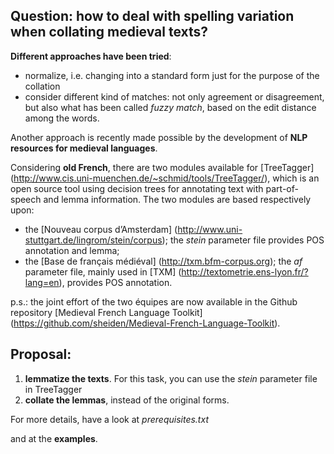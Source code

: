 Question: how to deal with spelling variation when collating medieval texts?
----------------------------------------------------------------------------

**Different approaches have been tried**:
- normalize, i.e. changing into a standard form just for the purpose of the collation
- consider different kind of matches: not only agreement or disagreement, but also what has been called *fuzzy match*, based on the edit distance among the words.

Another approach is recently made possible by the development of **NLP resources for medieval languages**.

Considering **old French**, there are two modules available for [TreeTagger] (http://www.cis.uni-muenchen.de/~schmid/tools/TreeTagger/), which is an open source tool using decision trees for annotating text with part-of-speech and lemma information. The two modules are based respectively upon:
* the [Nouveau corpus d’Amsterdam] (http://www.uni-stuttgart.de/lingrom/stein/corpus); the *stein* parameter file provides POS annotation and lemma;
* the [Base de français médiéval] (http://txm.bfm-corpus.org); the *af* parameter file, mainly used in [TXM] (http://textometrie.ens-lyon.fr/?lang=en), provides POS annotation.

p.s.: the joint effort of the two équipes are now available in the Github repository [Medieval French Language Toolkit] (https://github.com/sheiden/Medieval-French-Language-Toolkit).

Proposal:
---------
1. **lemmatize the texts**. For this task, you can use the *stein* parameter file in TreeTagger
2. **collate the lemmas**, instead of the original forms.

For more details, have a look at *prerequisites.txt*

and at the **examples**.